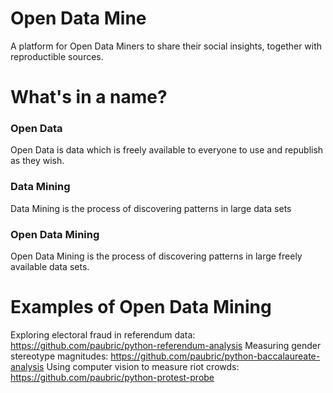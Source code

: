 # Open Data Mine
A platform for Open Data Miners to share their social insights, together with reproductible sources.

# What's in a name?
### Open Data
Open Data is data which is freely available to everyone to use and republish as they wish.
### Data Mining
Data Mining is the process of discovering patterns in large data sets
### Open Data Mining
Open Data Mining is the process of discovering patterns in large freely available data sets.

# Examples of Open Data Mining
Exploring electoral fraud in referendum data: https://github.com/paubric/python-referendum-analysis
Measuring gender stereotype magnitudes: https://github.com/paubric/python-baccalaureate-analysis
Using computer vision to measure riot crowds: https://github.com/paubric/python-protest-probe

